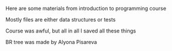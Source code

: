 Here are some materials from introduction to programming course

Mostly files are either data structures or tests

Course was awful, but all in all I saved all these things

BR tree was made by Alyona Pisareva
